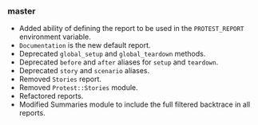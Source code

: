 ### master

* Added ability of defining the report to be used in the `PROTEST_REPORT`
  environment variable.
* `Documentation` is the new default report.
* Deprecated `global_setup` and `global_teardown` methods.
* Deprecated `before` and `after` aliases for `setup` and `teardown`.
* Deprecated `story` and `scenario` aliases.
* Removed `Stories` report.
* Removed `Protest::Stories` module.
* Refactored reports.
* Modified Summaries module to include the full filtered backtrace in all reports.
